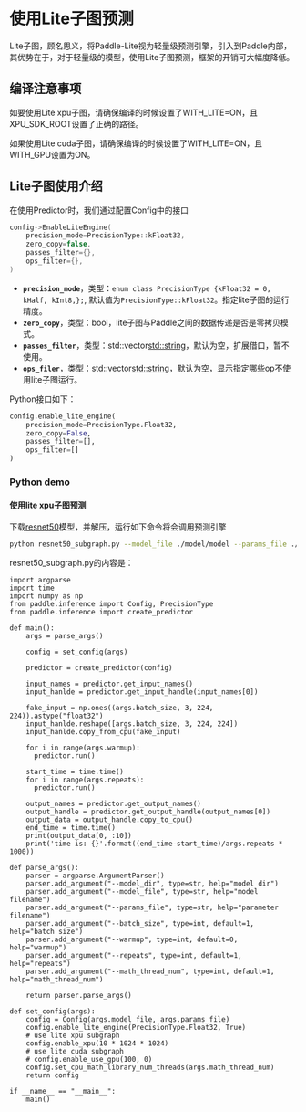 # 使用Lite子图预测

Lite子图，顾名思义，将Paddle-Lite视为轻量级预测引擎，引入到Paddle内部，其优势在于，对于轻量级的模型，使用Lite子图预测，框架的开销可大幅度降低。

## 编译注意事项

如要使用Lite xpu子图，请确保编译的时候设置了WITH_LITE=ON，且XPU_SDK_ROOT设置了正确的路径。

如果使用Lite cuda子图，请确保编译的时候设置了WITH_LITE=ON，且WITH_GPU设置为ON。

## Lite子图使用介绍

在使用Predictor时，我们通过配置Config中的接口

```c++
config->EnableLiteEngine(
    precision_mode=PrecisionType::kFloat32,
    zero_copy=false,
    passes_filter={},
    ops_filter={},
)
```

- **`precision_mode`**，类型：`enum class PrecisionType {kFloat32 = 0, kHalf, kInt8,};`, 默认值为`PrecisionType::kFloat32`。指定lite子图的运行精度。
- **`zero_copy`**，类型：bool，lite子图与Paddle之间的数据传递是否是零拷贝模式。
- **`passes_filter`**，类型：std::vector<std::string>，默认为空，扩展借口，暂不使用。
- **`ops_filer`**，类型：std::vector<std::string>，默认为空，显示指定哪些op不使用lite子图运行。

Python接口如下：

```python
config.enable_lite_engine(
    precision_mode=PrecisionType.Float32,
    zero_copy=False,
    passes_filter=[],
    ops_filter=[]
)
```

### Python demo

#### 使用lite xpu子图预测

下载[resnet50](http://paddle-inference-dist.bj.bcebos.com/resnet50_model.tar.gz)模型，并解压，运行如下命令将会调用预测引擎

```bash
python resnet50_subgraph.py --model_file ./model/model --params_file ./model/params
```

resnet50_subgraph.py的内容是：

```
import argparse
import time
import numpy as np
from paddle.inference import Config, PrecisionType
from paddle.inference import create_predictor

def main():
    args = parse_args()

    config = set_config(args)

    predictor = create_predictor(config)

    input_names = predictor.get_input_names()
    input_hanlde = predictor.get_input_handle(input_names[0])

    fake_input = np.ones((args.batch_size, 3, 224, 224)).astype("float32")
    input_hanlde.reshape([args.batch_size, 3, 224, 224])
    input_hanlde.copy_from_cpu(fake_input)

    for i in range(args.warmup):
      predictor.run()

    start_time = time.time()
    for i in range(args.repeats):
      predictor.run()

    output_names = predictor.get_output_names()
    output_handle = predictor.get_output_handle(output_names[0])
    output_data = output_handle.copy_to_cpu()
    end_time = time.time()
    print(output_data[0, :10])
    print('time is: {}'.format((end_time-start_time)/args.repeats * 1000))

def parse_args():
    parser = argparse.ArgumentParser()
    parser.add_argument("--model_dir", type=str, help="model dir")
    parser.add_argument("--model_file", type=str, help="model filename")
    parser.add_argument("--params_file", type=str, help="parameter filename")
    parser.add_argument("--batch_size", type=int, default=1, help="batch size")
    parser.add_argument("--warmup", type=int, default=0, help="warmup")
    parser.add_argument("--repeats", type=int, default=1, help="repeats")
    parser.add_argument("--math_thread_num", type=int, default=1, help="math_thread_num")

    return parser.parse_args()

def set_config(args):
    config = Config(args.model_file, args.params_file)
    config.enable_lite_engine(PrecisionType.Float32, True)
    # use lite xpu subgraph
    config.enable_xpu(10 * 1024 * 1024)
    # use lite cuda subgraph
    # config.enable_use_gpu(100, 0)
    config.set_cpu_math_library_num_threads(args.math_thread_num)
    return config

if __name__ == "__main__":
    main()
```
